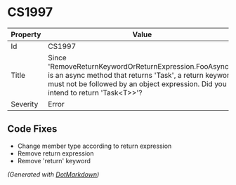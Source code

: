 # CS1997

| Property | Value                                                                                                                                                                                                     |
| -------- | --------------------------------------------------------------------------------------------------------------------------------------------------------------------------------------------------------- |
| Id       | CS1997                                                                                                                                                                                                    |
| Title    | Since 'RemoveReturnKeywordOrReturnExpression\.FooAsync\(\)' is an async method that returns 'Task', a return keyword must not be followed by an object expression\. Did you intend to return 'Task\<T>>'? |
| Severity | Error                                                                                                                                                                                                     |

## Code Fixes

* Change member type according to return expression
* Remove return expression
* Remove 'return' keyword


*\(Generated with [DotMarkdown](http://github.com/JosefPihrt/DotMarkdown)\)*